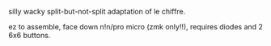 silly wacky split-but-not-split adaptation of le chiffre.

ez to assemble, face down n!n/pro micro (zmk only!!), requires diodes and 2 6x6 buttons.
